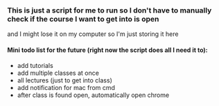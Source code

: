 ### This is just a script for me to run so I don't have to manually check if the course I want to get into is open
and I might lose it on my computer so I'm just storing it here

#### Mini todo list for the future (right now the script does all I need it to):

* add tutorials
* add multiple classes at once
* all lectures (just to get into class)
* add notification for mac from cmd
* after class is found open, automatically open chrome
